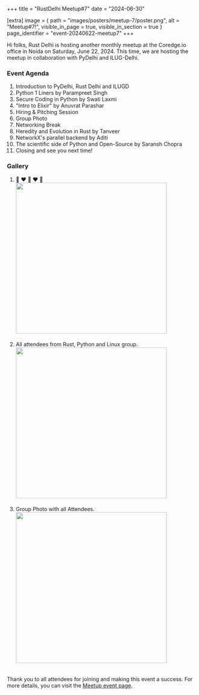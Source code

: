 +++
title = "RustDelhi Meetup#7"
date = "2024-06-30"

[extra]
    image = { path = "images/posters/meetup-7/poster.png", alt = "Meetup#7!", visible_in_page = true, visible_in_section = true }
    page_identifier = "event-20240622-meetup7"
+++

Hi folks, Rust Delhi is hosting another monthly meetup at the Coredge.io office in Noida on Saturday, June 22, 2024. This time, we are hosting the meetup in collaboration with PyDelhi and ILUG-Delhi.

### Event Agenda

1. Introduction to PyDelhi, Rust Delhi and ILUGD
2. Python 1 Liners by Parampreet Singh
3. Secure Coding in Python by Swati Laxmi
4. "Intro to Elixir" by Anuvrat Parashar
5. Hiring & Pitching Session
6. Group Photo
7. Networking Break
8. Heredity and Evolution in Rust by Tanveer
9. NetworkX's parallel backend by Aditi
10. The scientific side of Python and Open-Source by Saransh Chopra
11. Closing and see you next time!

### Gallery

<ol>
    <li>
        🦀 ❤️ 🐍 ❤️ 🐧
        <br/>
        <a href="/images/meetup/meetup7/poster.jpg">
            <img src="/images/meetup/meetup7/poster.jpg" width="400px" />
        </a>
        <br/><br/>
    </li>
    <li>
        All attendees from Rust, Python and Linux group.
        <br/>
        <a href="/images/meetup/meetup7/attendees.jpg">
            <img src="/images/meetup/meetup7/attendees.jpg" width="400px" />
        </a>
        <br/><br/>
    </li>
    <li>
        Group Photo with all Attendees.
        <br/>
        <a href="/images/meetup/meetup7/group_photo.jpg">
            <img src="/images/meetup/meetup7/group_photo.jpg" width="400px" />
        </a>
        <br/><br/>
    </li>
</ol>

Thank you to all attendees for joining and making this event a success. For more details, you can visit the [Meetup event page](https://www.meetup.com/pydelhi/events/301520830/).